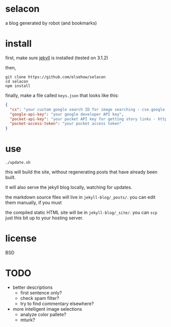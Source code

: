 # selacon

a blog generated by robot (and bookmarks)

# install

first, make sure [jekyll](https://jekyllrb.com/) is installed (tested on 3.1.2)

then, 

```
git clone https://github.com/elsehow/selacon
cd selacon
npm install
```

finally, make a file called `keys.json` that looks like this:

```json
{
  "cx": "your custom google search ID for image searching - cse.google.com/cse/manage/all",
  "google-api-key": "your google developer API key",
  "pocket-api-key": "your pocket API key for getting story links - http://getpocket.com",
  "pocket-access-token": "your pocket access token"
}
```

# use

`./update.sh`

this will build the site, without regenerating posts that have already been built.

it will also serve the jekyll blog locally, watching for updates.

the markdown source files will live in `jekyll-blog/_posts/`. you can edit them manually, if you must

the compiled static HTML site will be in `jekyll-blog/_site/`. you can `scp` just this bit up to your hosting server.

# license

BSD

# TODO

- better descriptions
    - first sentence only?
    - check spam filter?
    - try to find commentary elsewhere?
- more intelligent image selections
  - analyze color pallete?
  - mturk?
